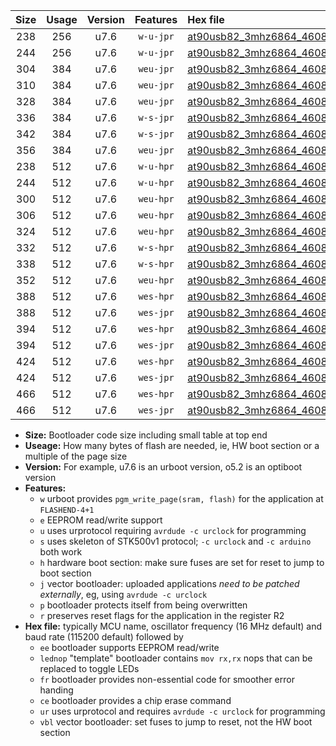 |Size|Usage|Version|Features|Hex file|
|:-:|:-:|:-:|:-:|:--|
|238|256|u7.6|`w-u-jpr`|[at90usb82_3mhz6864_460800bps_ur_vbl.hex](https://raw.githubusercontent.com/stefanrueger/urboot/main//at90usb82_3mhz6864_460800bps_ur_vbl.hex)|
|244|256|u7.6|`w-u-jpr`|[at90usb82_3mhz6864_460800bps_lednop_ur_vbl.hex](https://raw.githubusercontent.com/stefanrueger/urboot/main//at90usb82_3mhz6864_460800bps_lednop_ur_vbl.hex)|
|304|384|u7.6|`weu-jpr`|[at90usb82_3mhz6864_460800bps_ee_ur_vbl.hex](https://raw.githubusercontent.com/stefanrueger/urboot/main//at90usb82_3mhz6864_460800bps_ee_ur_vbl.hex)|
|310|384|u7.6|`weu-jpr`|[at90usb82_3mhz6864_460800bps_ee_lednop_ur_vbl.hex](https://raw.githubusercontent.com/stefanrueger/urboot/main//at90usb82_3mhz6864_460800bps_ee_lednop_ur_vbl.hex)|
|328|384|u7.6|`weu-jpr`|[at90usb82_3mhz6864_460800bps_ee_lednop_fr_ur_vbl.hex](https://raw.githubusercontent.com/stefanrueger/urboot/main//at90usb82_3mhz6864_460800bps_ee_lednop_fr_ur_vbl.hex)|
|336|384|u7.6|`w-s-jpr`|[at90usb82_3mhz6864_460800bps_vbl.hex](https://raw.githubusercontent.com/stefanrueger/urboot/main//at90usb82_3mhz6864_460800bps_vbl.hex)|
|342|384|u7.6|`w-s-jpr`|[at90usb82_3mhz6864_460800bps_lednop_vbl.hex](https://raw.githubusercontent.com/stefanrueger/urboot/main//at90usb82_3mhz6864_460800bps_lednop_vbl.hex)|
|356|384|u7.6|`weu-jpr`|[at90usb82_3mhz6864_460800bps_ee_lednop_fr_ce_ur_vbl.hex](https://raw.githubusercontent.com/stefanrueger/urboot/main//at90usb82_3mhz6864_460800bps_ee_lednop_fr_ce_ur_vbl.hex)|
|238|512|u7.6|`w-u-hpr`|[at90usb82_3mhz6864_460800bps_ur.hex](https://raw.githubusercontent.com/stefanrueger/urboot/main//at90usb82_3mhz6864_460800bps_ur.hex)|
|244|512|u7.6|`w-u-hpr`|[at90usb82_3mhz6864_460800bps_lednop_ur.hex](https://raw.githubusercontent.com/stefanrueger/urboot/main//at90usb82_3mhz6864_460800bps_lednop_ur.hex)|
|300|512|u7.6|`weu-hpr`|[at90usb82_3mhz6864_460800bps_ee_ur.hex](https://raw.githubusercontent.com/stefanrueger/urboot/main//at90usb82_3mhz6864_460800bps_ee_ur.hex)|
|306|512|u7.6|`weu-hpr`|[at90usb82_3mhz6864_460800bps_ee_lednop_ur.hex](https://raw.githubusercontent.com/stefanrueger/urboot/main//at90usb82_3mhz6864_460800bps_ee_lednop_ur.hex)|
|324|512|u7.6|`weu-hpr`|[at90usb82_3mhz6864_460800bps_ee_lednop_fr_ur.hex](https://raw.githubusercontent.com/stefanrueger/urboot/main//at90usb82_3mhz6864_460800bps_ee_lednop_fr_ur.hex)|
|332|512|u7.6|`w-s-hpr`|[at90usb82_3mhz6864_460800bps.hex](https://raw.githubusercontent.com/stefanrueger/urboot/main//at90usb82_3mhz6864_460800bps.hex)|
|338|512|u7.6|`w-s-hpr`|[at90usb82_3mhz6864_460800bps_lednop.hex](https://raw.githubusercontent.com/stefanrueger/urboot/main//at90usb82_3mhz6864_460800bps_lednop.hex)|
|352|512|u7.6|`weu-hpr`|[at90usb82_3mhz6864_460800bps_ee_lednop_fr_ce_ur.hex](https://raw.githubusercontent.com/stefanrueger/urboot/main//at90usb82_3mhz6864_460800bps_ee_lednop_fr_ce_ur.hex)|
|388|512|u7.6|`wes-hpr`|[at90usb82_3mhz6864_460800bps_ee.hex](https://raw.githubusercontent.com/stefanrueger/urboot/main//at90usb82_3mhz6864_460800bps_ee.hex)|
|388|512|u7.6|`wes-jpr`|[at90usb82_3mhz6864_460800bps_ee_vbl.hex](https://raw.githubusercontent.com/stefanrueger/urboot/main//at90usb82_3mhz6864_460800bps_ee_vbl.hex)|
|394|512|u7.6|`wes-hpr`|[at90usb82_3mhz6864_460800bps_ee_lednop.hex](https://raw.githubusercontent.com/stefanrueger/urboot/main//at90usb82_3mhz6864_460800bps_ee_lednop.hex)|
|394|512|u7.6|`wes-jpr`|[at90usb82_3mhz6864_460800bps_ee_lednop_vbl.hex](https://raw.githubusercontent.com/stefanrueger/urboot/main//at90usb82_3mhz6864_460800bps_ee_lednop_vbl.hex)|
|424|512|u7.6|`wes-hpr`|[at90usb82_3mhz6864_460800bps_ee_lednop_fr.hex](https://raw.githubusercontent.com/stefanrueger/urboot/main//at90usb82_3mhz6864_460800bps_ee_lednop_fr.hex)|
|424|512|u7.6|`wes-jpr`|[at90usb82_3mhz6864_460800bps_ee_lednop_fr_vbl.hex](https://raw.githubusercontent.com/stefanrueger/urboot/main//at90usb82_3mhz6864_460800bps_ee_lednop_fr_vbl.hex)|
|466|512|u7.6|`wes-hpr`|[at90usb82_3mhz6864_460800bps_ee_lednop_fr_ce.hex](https://raw.githubusercontent.com/stefanrueger/urboot/main//at90usb82_3mhz6864_460800bps_ee_lednop_fr_ce.hex)|
|466|512|u7.6|`wes-jpr`|[at90usb82_3mhz6864_460800bps_ee_lednop_fr_ce_vbl.hex](https://raw.githubusercontent.com/stefanrueger/urboot/main//at90usb82_3mhz6864_460800bps_ee_lednop_fr_ce_vbl.hex)|

- **Size:** Bootloader code size including small table at top end
- **Useage:** How many bytes of flash are needed, ie, HW boot section or a multiple of the page size
- **Version:** For example, u7.6 is an urboot version, o5.2 is an optiboot version
- **Features:**
  + `w` urboot provides `pgm_write_page(sram, flash)` for the application at `FLASHEND-4+1`
  + `e` EEPROM read/write support
  + `u` uses urprotocol requiring `avrdude -c urclock` for programming
  + `s` uses skeleton of STK500v1 protocol; `-c urclock` and `-c arduino` both work
  + `h` hardware boot section: make sure fuses are set for reset to jump to boot section
  + `j` vector bootloader: uploaded applications *need to be patched externally*, eg, using `avrdude -c urclock`
  + `p` bootloader protects itself from being overwritten
  + `r` preserves reset flags for the application in the register R2
- **Hex file:** typically MCU name, oscillator frequency (16 MHz default) and baud rate (115200 default) followed by
  + `ee` bootloader supports EEPROM read/write
  + `lednop` "template" bootloader contains `mov rx,rx` nops that can be replaced to toggle LEDs
  + `fr` bootloader provides non-essential code for smoother error handing
  + `ce` bootloader provides a chip erase command
  + `ur` uses urprotocol and requires `avrdude -c urclock` for programming
  + `vbl` vector bootloader: set fuses to jump to reset, not the HW boot section
